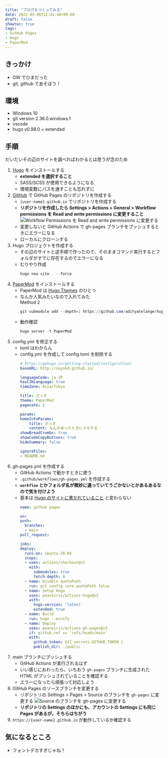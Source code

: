```yaml
---
title: "ブログをつくってみる"
date: 2022-05-06T11:41:48+09:00
draft: false
showtoc: true
tags:
- GutHub Pages
- Hugo
- PaperMod
---
```


## きっかけ

- GW でひまだった
- git, github であそぼう！

## 環境

- Windows 10
- git version 2.36.0.windows.1
- vscode
- hugo v0.98.0 + extended

## 手順

だいたいその辺のサイトを調べればわかるとは思うが念のため

1. [Hugo](https://gohugo.io/) をインストールする
    - **extended を選択すること**
    - SASS/SCSS が使用できるようになる
    - 環境変数にパスを通すことも忘れずに
1. [GitHub](https://github.com/) で GitHub Pages のリポジトリを作成する
    - `{user-name}.github.io` でリポジトリを作成する
    - **リポジトリを作成したら Settings > Actions > General > Workflow permissions を Read and write permissions に変更すること**
        ![Workflow Permissions を Read and write permissions に変更する](../workflow-permissions.png)
    - 変更しないと GitHub Actions で gh-pages ブランチをプッシュするときにエラーになる
    - ローカルにクローンする
1. Hugo プロジェクトを作成する
    - その辺のサイトと逆手順で作ったので、そのままコマンド実行するとフォルダがすでに存在するのでエラーになる
    - むりやり作成
        ```powershell
        hugo new site . --force
        ```
1. [PaperMod](https://adityatelange.github.io/hugo-PaperMod/) をインストールする
    - PaperMod は [Hugo Themes](https://themes.gohugo.io/) のひとつ
    - なんか人気みたいなので入れてみた  
      Method 2
        ```powershell
        git submodule add --depth=1 https://github.com/adityatelange/hugo-PaperMod.git themes/PaperMod
        ```
    - 動作確認
        ```powershell
        hugo server -t PaperMod
        ```
1. config.yml を修正する
    - toml はわからん
    - config.yml を作成して config.toml を削除する
        ```yaml
        # https://gohugo.io/getting-started/configuration/
        baseURL: http://noynkd.github.io/

        languageCode: ja-JP
        hasCJKLanguage: true
        timeZone: Asia/Tokyo

        title: ざっき
        theme: PaperMod
        pagenate: 5

        params:
        homeInfoParams:
            title: ざっき
            content: なんかあったときにメモする
        showBreadCrumbs: true
        showCodeCopyButtons: true
        hideSummary: false

        ignoreFiles:
        - README.md
        ```
1. gh-pages.yml を作成する
    - GitHub Actions で動かすときに使う
    - `.github/workflows/gh-pages.yml` を作成する
    - **`workflow` とかフォルダ名が微妙に違っていてうごかないとかあるあるなので気を付けよう**
    - 基本は [Hugo のサイトに書かれていること](https://gohugo.io/hosting-and-deployment/hosting-on-github/) と変わらない
        ```yaml
        name: github pages

        on:
        push:
          branches:
          - main
        pull_request:

        jobs:
        deploy:
          runs-on: ubuntu-20.04
          steps:
          - uses: actions/checkout@v2
            with:
              submodules: true
              fetch-depth: 0
          - name: Disable quotePath
            run: git config core.quotePath false
          - name: Setup Hugo
            uses: peaceiris/actions-hugo@v2
            with:
              hugo-version: 'latest'
              extended: true
          - name: Build
            run: hugo --minify
          - name: Deploy
            uses: peaceiris/actions-gh-pages@v3
            if: github.ref == 'refs/heads/main'
            with:
              github_token: ${{ secrets.GITHUB_TOKEN }
              publish_dir: ./public
        ```
1. main ブランチにプッシュする
    - GitHub Actions が実行されるはず
    - いい感じにおわったら、いちおう `gh-pages` ブランチに生成された HTML がプッシュされていることを確認する
    - エラーになったら頑張って対応しよう
1. GitHub Pages のソースブランチを変更する
    - リポジトリの Settings > Pages > Source のブランチを `gh-pages` に変更する
        ![Source のブランチを `gh-pages` に変更する](../github-pages-source.png)
    - **リポジトリの Settings のほかにも、アカウントの Settings にも同じ Pages があるが、そちらはちがう**
1. `https://{user-name}.github.io` が動作しているか確認する

## 気になるところ

- フォントデカすぎじゃね？
